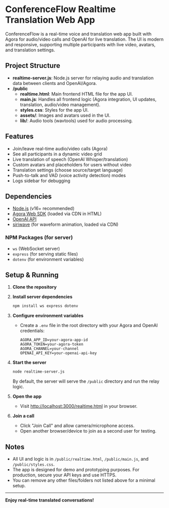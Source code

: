 # ConferenceFlow Realtime Translation Web App

ConferenceFlow is a real-time voice and translation web app built with Agora for audio/video calls and OpenAI for live translation. The UI is modern and responsive, supporting multiple participants with live video, avatars, and translation settings.

## Project Structure

- **realtime-server.js**: Node.js server for relaying audio and translation data between clients and OpenAI/Agora.
- **/public**
  - **realtime.html**: Main frontend HTML file for the app UI.
  - **main.js**: Handles all frontend logic (Agora integration, UI updates, translation, audio/video management).
  - **styles.css**: Styles for the app UI.
  - **assets/**: Images and avatars used in the UI.
  - **lib/**: Audio tools (wavtools) used for audio processing.

## Features
- Join/leave real-time audio/video calls (Agora)
- See all participants in a dynamic video grid
- Live translation of speech (OpenAI Whisper/translation)
- Custom avatars and placeholders for users without video
- Translation settings (choose source/target language)
- Push-to-talk and VAD (voice activity detection) modes
- Logs sidebar for debugging

## Dependencies
- [Node.js](https://nodejs.org/) (v16+ recommended)
- [Agora Web SDK](https://www.agora.io/en/blog/agora-web-sdk/) (loaded via CDN in HTML)
- [OpenAI API](https://platform.openai.com/docs/api-reference)
- [siriwave](https://github.com/caffeinalab/siriwave) (for waveform animation, loaded via CDN)

### NPM Packages (for server)
- `ws` (WebSocket server)
- `express` (for serving static files)
- `dotenv` (for environment variables)

## Setup & Running

1. **Clone the repository**

2. **Install server dependencies**
   ```bash
   npm install ws express dotenv
   ```

3. **Configure environment variables**
   - Create a `.env` file in the root directory with your Agora and OpenAI credentials:
     ```env
     AGORA_APP_ID=your-agora-app-id
     AGORA_TOKEN=your-agora-token
     AGORA_CHANNEL=your-channel
     OPENAI_API_KEY=your-openai-api-key
     ```

4. **Start the server**
   ```bash
   node realtime-server.js
   ```
   By default, the server will serve the `/public` directory and run the relay logic.

5. **Open the app**
   - Visit [http://localhost:3000/realtime.html](http://localhost:3000/realtime.html) in your browser.

6. **Join a call**
   - Click "Join Call" and allow camera/microphone access.
   - Open another browser/device to join as a second user for testing.

## Notes
- All UI and logic is in `/public/realtime.html`, `/public/main.js`, and `/public/styles.css`.
- The app is designed for demo and prototyping purposes. For production, secure your API keys and use HTTPS.
- You can remove any other files/folders not listed above for a minimal setup.

---

**Enjoy real-time translated conversations!** 
